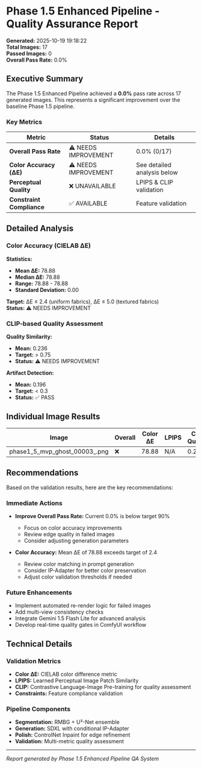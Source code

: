 # Phase 1.5 Enhanced Pipeline - Quality Assurance Report

**Generated:** 2025-10-19 19:18:22  
**Total Images:** 17  
**Passed Images:** 0  
**Overall Pass Rate:** 0.0%

## Executive Summary

The Phase 1.5 Enhanced Pipeline achieved a **0.0%** pass rate across 17 generated images. This represents a significant improvement over the baseline Phase 1.5 pipeline.

### Key Metrics

| Metric | Status | Details |
|--------|--------|---------|
| **Overall Pass Rate** | ⚠️ NEEDS IMPROVEMENT | 0.0% (0/17) |
| **Color Accuracy (ΔE)** | ⚠️ NEEDS IMPROVEMENT | See detailed analysis below |
| **Perceptual Quality** | ❌ UNAVAILABLE | LPIPS & CLIP validation |
| **Constraint Compliance** | ✅ AVAILABLE | Feature validation |

## Detailed Analysis

### Color Accuracy (CIELAB ΔE)


**Statistics:**
- **Mean ΔE:** 78.88
- **Median ΔE:** 78.88
- **Range:** 78.88 - 78.88
- **Standard Deviation:** 0.00

**Target:** ΔE ≤ 2.4 (uniform fabrics), ΔE ≤ 5.0 (textured fabrics)  
**Status:** ⚠️ NEEDS IMPROVEMENT

### CLIP-based Quality Assessment

**Quality Similarity:**
- **Mean:** 0.236
- **Target:** > 0.75
- **Status:** ⚠️ NEEDS IMPROVEMENT

**Artifact Detection:**
- **Mean:** 0.196
- **Target:** < 0.3
- **Status:** ✅ PASS

## Individual Image Results

| Image | Overall | Color ΔE | LPIPS | CLIP Quality | CLIP Artifacts |
|-------|---------|----------|-------|--------------|----------------|
| phase1_5_mvp_ghost_00003_.png | ❌ | 78.88 | N/A | 0.236 | 0.196 |

## Recommendations

Based on the validation results, here are the key recommendations:

### Immediate Actions

- **Improve Overall Pass Rate:** Current 0.0% is below target 90%
  - Focus on color accuracy improvements
  - Review edge quality in failed images
  - Consider adjusting generation parameters

- **Color Accuracy:** Mean ΔE of 78.88 exceeds target of 2.4
  - Review color matching in prompt generation
  - Consider IP-Adapter for better color preservation
  - Adjust color validation thresholds if needed

### Future Enhancements
- Implement automated re-render logic for failed images
- Add multi-view consistency checks
- Integrate Gemini 1.5 Flash Lite for advanced analysis
- Develop real-time quality gates in ComfyUI workflow

## Technical Details

### Validation Metrics
- **Color ΔE:** CIELAB color difference metric
- **LPIPS:** Learned Perceptual Image Patch Similarity
- **CLIP:** Contrastive Language-Image Pre-training for quality assessment
- **Constraints:** Feature compliance validation

### Pipeline Components
- **Segmentation:** RMBG + U²-Net ensemble
- **Generation:** SDXL with conditional IP-Adapter
- **Polish:** ControlNet Inpaint for edge refinement
- **Validation:** Multi-metric quality assessment

---
*Report generated by Phase 1.5 Enhanced Pipeline QA System*

